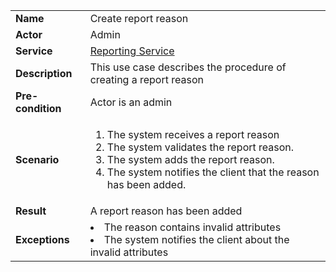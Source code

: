 <table>
    <tr>
        <td>
            <strong>Name</strong>
        </td>
        <td>
            Create report reason
        </td>
    </tr>
    <tr>
        <td>
            <strong>Actor</strong>
        </td>
        <td>
            Admin
        </td>
    </tr>
    <tr>
            <td>
                <strong>Service</strong>
            </td>
            <td>
                <a href="../../services/backend/reporting.md">Reporting Service</a>
            </td>
        </tr>
    <tr>
        <td>
            <strong>Description</strong>
        </td>
        <td>
            This use case describes the procedure of creating a report reason
        </td>
    </tr>
    <tr>
        <td>
            <strong>Pre-condition</strong>
        </td>
        <td>
            Actor is an admin
        </td>
    </tr>
    <tr>
        <td>
            <strong>Scenario</strong>
        </td>
        <td>
            <ol>
                <li>
                   The system receives a report reason
                </li>
                <li>
                    The system validates the report reason.
                </li>
                <li>
                    The system adds the report reason.
                </li>
                <li>
                    The system notifies the client that the reason has been added.
                </li>
            </ol>
        </td>
    </tr>
    <tr>
        <td>
            <strong>Result</strong>
        </td>
        <td>
            A report reason has been added
        </td>
    </tr>
    <tr>
        <td>
            <strong>Exceptions</strong>
        </td>
        <td>
            <li>
                The reason contains invalid attributes
            </li>   
            <li>
                The system notifies the client about the invalid attributes
            </li>             
        </td>
    </tr>
</table>
